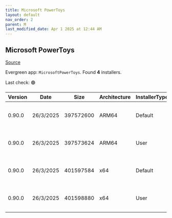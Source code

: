 ```yaml
---
title: Microsoft PowerToys
layout: default
nav_order: 2
parent: M
last_modified_date: Apr 1 2025 at 12:44 AM
---
```


## Microsoft PowerToys

[Source](https://github.com/microsoft/PowerToys/)

Evergreen app: `MicrosoftPowerToys`. Found **4** installers.

Last check: 🟢

| Version | Date      | Size      | Architecture | InstallerType | Type | URI                                                                                                                                                                                                          |
| ------- | --------- | --------- | ------------ | ------------- | ---- | ------------------------------------------------------------------------------------------------------------------------------------------------------------------------------------------------------------ |
| 0.90.0  | 26/3/2025 | 397572600 | ARM64        | Default       | exe  | [https://github.com/microsoft/PowerToys/releases/download/v0.90.0/PowerToysSetup-0.90.0-arm64.exe](https://github.com/microsoft/PowerToys/releases/download/v0.90.0/PowerToysSetup-0.90.0-arm64.exe)         |
| 0.90.0  | 26/3/2025 | 397573624 | ARM64        | User          | exe  | [https://github.com/microsoft/PowerToys/releases/download/v0.90.0/PowerToysUserSetup-0.90.0-arm64.exe](https://github.com/microsoft/PowerToys/releases/download/v0.90.0/PowerToysUserSetup-0.90.0-arm64.exe) |
| 0.90.0  | 26/3/2025 | 401597584 | x64          | Default       | exe  | [https://github.com/microsoft/PowerToys/releases/download/v0.90.0/PowerToysSetup-0.90.0-x64.exe](https://github.com/microsoft/PowerToys/releases/download/v0.90.0/PowerToysSetup-0.90.0-x64.exe)             |
| 0.90.0  | 26/3/2025 | 401598880 | x64          | User          | exe  | [https://github.com/microsoft/PowerToys/releases/download/v0.90.0/PowerToysUserSetup-0.90.0-x64.exe](https://github.com/microsoft/PowerToys/releases/download/v0.90.0/PowerToysUserSetup-0.90.0-x64.exe)     |
